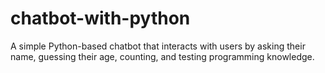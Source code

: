 # chatbot-with-python
A simple Python-based chatbot that interacts with users by asking their name, guessing their age, counting, and testing programming knowledge.
